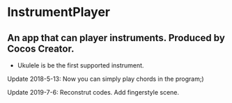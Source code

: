 # InstrumentPlayer
## An app that can player instruments. Produced by Cocos Creator.
* Ukulele is be the first supported instrument.

Update 2018-5-13: Now you can simply play chords in the program;)

Update 2019-7-6: Reconstrut codes. Add fingerstyle scene.
